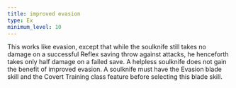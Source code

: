 ```yaml
---
title: improved evasion
type: Ex
minimum_level: 10
---
```


This works like evasion, except that while the soulknife still takes no damage on a successful Reflex saving throw against attacks, he henceforth takes only half damage on a failed save. A helpless soulknife does not gain the benefit of improved evasion. A soulknife must have the Evasion blade skill and the Covert Training class feature before selecting this blade skill.
